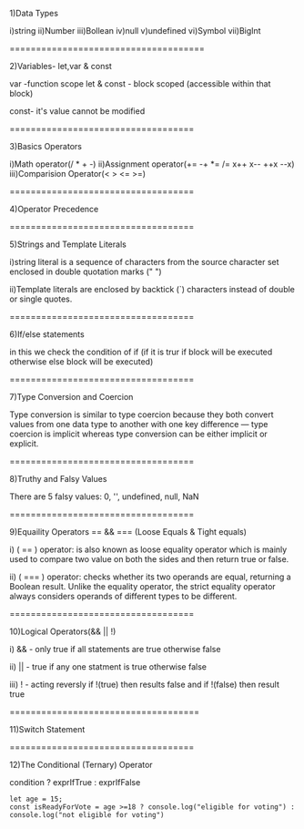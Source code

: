 1)Data Types

 i)string
 ii)Number
 iii)Bollean
 iv)null
 v)undefined
 vi)Symbol
 vii)BigInt
 
=====================================

2)Variables- let,var & const

var -function scope
let & const - block scoped (accessible within that block)

const- it's value cannot be modified

===================================

3)Basics Operators

 i)Math operator(/ * + -)
 ii)Assignment operator(+= -+ *= /= x++ x-- ++x --x)
 iii)Comparision Operator(< > <= >=)

===================================

4)Operator Precedence

===================================

5)Strings and Template Literals

 i)string literal is a sequence of characters from the source character set enclosed in double quotation marks (" ")
 
 ii)Template literals are enclosed by backtick (`) characters instead of double or single quotes.

===================================

6)If/else statements

in this we check the condition of if (if it is trur if block will be executed otherwise else block will be executed)

===================================

7)Type Conversion and Coercion

Type conversion is similar to type coercion because they both convert values from one data type to another with one key difference — type coercion is implicit whereas type conversion can be either implicit or explicit.


===================================

8)Truthy and Falsy Values

There are 5 falsy values: 0, '', undefined, null, NaN

===================================

9)Equaility Operators == && === (Loose Equals & Tight equals)

i) ( == ) operator: is also known as loose equality operator which is mainly used to compare two value on both the sides and then return true or false.

ii) ( === ) operator: checks whether its two operands are equal, returning a Boolean result. Unlike the equality operator, the strict equality operator always considers operands of different types to be different.

===================================

10)Logical Operators(&& || !)

 i) && - only true if all statements are  true otherwise false
 
 ii) || - true if any one statment is true otherwise false
 
 iii) ! - acting reversly if !(true) then results false and if !(false) then result true

====================================


11)Switch Statement

===================================

12)The Conditional (Ternary) Operator

condition ? exprIfTrue : exprIfFalse

    let age = 15;
    const isReadyForVote = age >=18 ? console.log("eligible for voting") : console.log("not eligible for voting")
     
